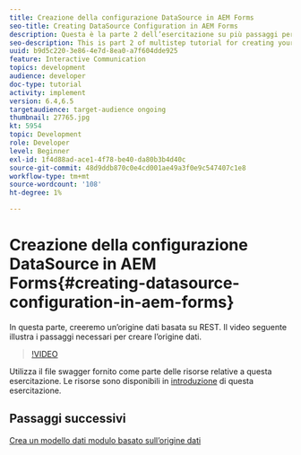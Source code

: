 ```yaml
---
title: Creazione della configurazione DataSource in AEM Forms
seo-title: Creating DataSource Configuration in AEM Forms
description: Questa è la parte 2 dell’esercitazione su più passaggi per la creazione del primo documento di comunicazione interattiva. In questa parte, creeremo un’origine dati basata su REST.  Il video seguente illustra i passaggi necessari per creare l’origine dati.
seo-description: This is part 2 of multistep tutorial for creating your first interactive communications document. In this part, we will create a REST backed data source.  The following video walks thru the steps to create the data source.
uuid: b9d5c220-3e86-4e7d-8ea0-a7f604dde925
feature: Interactive Communication
topics: development
audience: developer
doc-type: tutorial
activity: implement
version: 6.4,6.5
targetaudience: target-audience ongoing
thumbnail: 27765.jpg
kt: 5954
topic: Development
role: Developer
level: Beginner
exl-id: 1f4d88ad-ace1-4f78-be40-da80b3b4d40c
source-git-commit: 48d9ddb870c0e4cd001ae49a3f0e9c547407c1e8
workflow-type: tm+mt
source-wordcount: '108'
ht-degree: 1%

---
```


# Creazione della configurazione DataSource in AEM Forms{#creating-datasource-configuration-in-aem-forms}

In questa parte, creeremo un’origine dati basata su REST.  Il video seguente illustra i passaggi necessari per creare l’origine dati.

>[!VIDEO](https://video.tv.adobe.com/v/27765?quality=12&learn=on)

Utilizza il file swagger fornito come parte delle risorse relative a questa esercitazione. Le risorse sono disponibili in [introduzione](introduction.md) di questa esercitazione.

## Passaggi successivi

[Crea un modello dati modulo basato sull’origine dati](./create-form-data-model.md)
